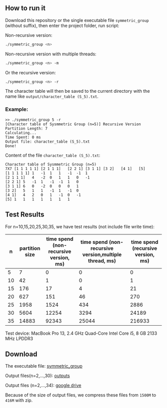 ## How to run it

Download this repository or the single executable file `symmetric_group` (without suffix), then enter the project folder, run script:

Non-recursive version:
```bash
./symmetric_group <n>
```
Non-recursive version with multiple threads:
```bash
./symmetric_group <n> -m
```
Or the recursive version:
```bash
./symmetric_group <n> -r
```

The character table will then be saved to the current directory with the name like `output/character_table (S_5).txt`.

### Example:
```
>> ./symmetric_group 5 -r
[Character table of Sysmmetric Group (n=5)] Recursive Version
Partition Length: 7
Calculating...
Time Spent: 0 ms
Output file: character_table (S_5).txt
Done!
```

Content of the file `character_table (S_5).txt`:
```
Character table of Sysmmetric Group (n=5)
7X7	[1 1 1 1 1]	[2 1 1 1]	[2 2 1]	[3 1 1]	[3 2]	[4 1]	[5]	
[1 1 1 1 1]	1	-1	1	1	-1	-1	1	
[2 1 1 1]	4	-2	0	1	1	0	-1	
[2 2 1]	5	-1	1	-1	-1	1	0	
[3 1 1]	6	0	-2	0	0	0	1	
[3 2]	5	1	1	-1	1	-1	0	
[4 1]	4	2	0	1	-1	0	-1	
[5]	1	1	1	1	1	1	1	
```

## Test Results

For n=10,15,20,25,30,35, we have test results (not include file write time):

|n|partition size|time spend (non-recursive version, ms)|time spend (non-recursive version,multiple thread, ms)| time spend (recursive version, ms)|
|-|--------------|---------------|-----------------|-|
|5|7|0|0|0|
|10|42|1|0|1|
|15|176|17|4|21|
|20|627|151|46|270|
|25|1958|1524|434|2886|
|30|5604|12254|3294|24189|
|35|14883|92343|25044|216933|

Test device: MacBook Pro 13, 2.4 GHz Quad-Core Intel Core i5, 8 GB 2133 MHz LPDDR3

## Download

The executable file: [symmetric_group](https://github.com/youxingz/symmetric_group_character/blob/master/symmetric_group)

Output files(n=2,...,30): [outputs](https://github.com/youxingz/symmetric_group_character/tree/master/output)

Output files (n=2,...,34): [google drive](https://drive.google.com/drive/folders/1ylJFQBJ-OJvj6L-WZgzTHsCjsB8J0aUG?usp=sharing)

Because of the size of output files, we compress these files from `1500M` to `416M` with zip.
